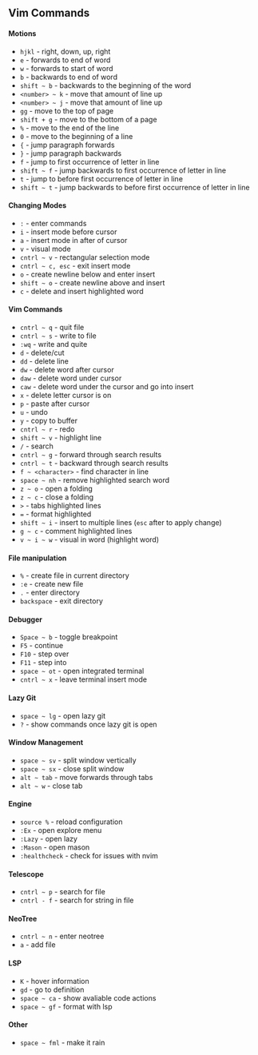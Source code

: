 ## Vim Commands
#### Motions
- `hjkl` - right, down, up, right
- `e` - forwards to end of word
- `w` - forwards to start of word
- `b` - backwards to end of word
- `shift ~ b` - backwards to the beginning of the word
- `<number> ~ k` - move that amount of line up
- `<number> ~ j` - move that amount of line up
- `gg` - move to the top of page
- `shift + g` - move to the bottom of a page
- `%` - move to the end of the line
- `0` - move to the beginning of a line
- `{` - jump paragraph forwards
- `}` - jump paragraph backwards
- `f` - jump to first occurrence of letter in line
- `shift ~ f` - jump backwards to first occurrence of letter in line
- `t` - jump to before first occurrence of letter in line
- `shift ~ t` - jump backwards to before first occurrence of letter in line
#### Changing Modes
- `:` - enter commands
- `i` - insert mode before cursor
- `a` - insert mode in after of cursor
- `v` - visual mode
- `cntrl ~ v` - rectangular selection mode
- `cntrl ~ c, esc` - exit insert mode
- `o` - create newline below and enter insert
- `shift ~ o` - create newline above and insert
- `c` - delete and insert highlighted word
#### Vim Commands
- `cntrl ~ q` - quit file
- `cntrl ~ s` - write to file
- `:wq` - write and quite
- `d` - delete/cut
- `dd` - delete line
- `dw` - delete word after cursor
- `daw` - delete word under cursor 
- `caw` - delete word under the cursor and go into insert
- `x` - delete letter cursor is on
- `p` - paste after cursor
- `u` - undo
- `y` - copy to buffer
- `cntrl ~ r` - redo
- `shift ~ v` - highlight line
- `/` - search
- `cntrl ~ g` - forward through search results
- `cntrl ~ t` - backward through search results
- `f ~ <character>` - find character in line
- `space ~ nh` - remove highlighted search word
- `z ~ o` - open a folding
- `z ~ c` - close a folding
- `>` - tabs highlighted lines
- `=` - format highlighted
- `shift ~ i` - insert to multiple lines (`esc` after to apply change)
- `g ~ c` - comment highlighted lines
- `v ~ i ~ w` - visual in word (highlight word)
#### File manipulation
- `%` - create file in current directory
- `:e` - create new file
- `.` - enter directory
- `backspace` - exit directory
#### Debugger
- `Space ~ b` - toggle breakpoint
- `F5` - continue
- `F10` - step over
- `F11` - step into
- `space ~ ot` - open integrated terminal
- `cntrl ~ x` - leave terminal insert mode
#### Lazy Git
- `space ~ lg` - open lazy git
- `?` - show commands once lazy git is open
#### Window Management
- `space ~ sv` - split window vertically
- `space ~ sx` - close split window
- `alt ~ tab` - move forwards through tabs
- `alt ~ w` - close tab

#### Engine
- `source %` - reload configuration
- `:Ex` - open explore menu
- `:Lazy` - open lazy
- `:Mason` - open mason
- `:healthcheck` - check for issues with nvim
#### Telescope
- `cntrl ~ p` - search for file
- `cntrl - f` - search for string in file
#### NeoTree
- `cntrl ~ n` - enter neotree
- `a` - add file
#### LSP
- `K` - hover information
- `gd` - go to definition
- `space ~ ca` - show avaliable code actions
- `space ~ gf` - format with lsp
#### Other
- `space ~ fml` - make it rain

